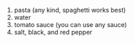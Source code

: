 1. pasta (any kind, spaghetti works best) 
2. water 
3. tomato sauce (you can use any sauce) 
4. salt, black, and red pepper